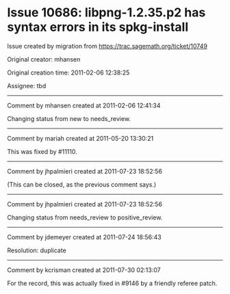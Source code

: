 # Issue 10686: libpng-1.2.35.p2 has syntax errors in its spkg-install

Issue created by migration from https://trac.sagemath.org/ticket/10749

Original creator: mhansen

Original creation time: 2011-02-06 12:38:25

Assignee: tbd




---

Comment by mhansen created at 2011-02-06 12:41:34

Changing status from new to needs_review.


---

Comment by mariah created at 2011-05-20 13:30:21

This was fixed by #11110.


---

Comment by jhpalmieri created at 2011-07-23 18:52:56

(This can be closed, as the previous comment says.)


---

Comment by jhpalmieri created at 2011-07-23 18:52:56

Changing status from needs_review to positive_review.


---

Comment by jdemeyer created at 2011-07-24 18:56:43

Resolution: duplicate


---

Comment by kcrisman created at 2011-07-30 02:13:07

For the record, this was actually fixed in #9146 by a friendly referee patch.
